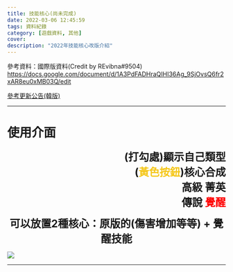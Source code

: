 ```yaml
---
title: 技能核心(尚未完成)
date: 2022-03-06 12:45:59
tags: 資料紀錄
category: [遊戲資料, 其他]
cover: 
description: "2022年技能核心改版介紹"
---
```


參考資料：國際版資料(Credit by REvibna#9504)
https://docs.google.com/document/d/1A3PdFADHraQIHI36Ag_9SjOvsQ6fr2xAR8eu0xMB03Q/edit

[參考更新公告(韓版)](https://closers.nexon.com/News/GMNote/View?n4ArticleSN=506)

---

# 使用介面

**<p align="right"><font size=5>(打勾處)顯示自己類型<br>(<font color=#f5c71a>黃色按鈕</font>)核心合成<br>高級 菁英<br>傳說 <font color=#ff0000>覺醒</font></font></p>**
**<p align="center"><font size=5>可以放置2種核心：原版的(傷害增加等等) + 覺醒技能</font></p>**

![](https://file.nexon.com/NxFile/Download/FileDownloader.aspx?oidFile=5485478582014705885)

---


